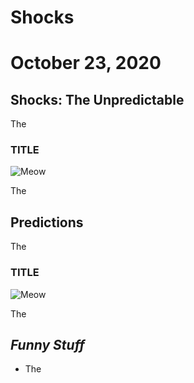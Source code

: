 # Shocks

# October 23, 2020



## Shocks: The Unpredictable


The


### TITLE

![Meow](../figures/shocks/.png)


The



## Predictions


The


### TITLE

![Meow](../figures/shocks/.png)


The



## **_Funny Stuff_**


- The
